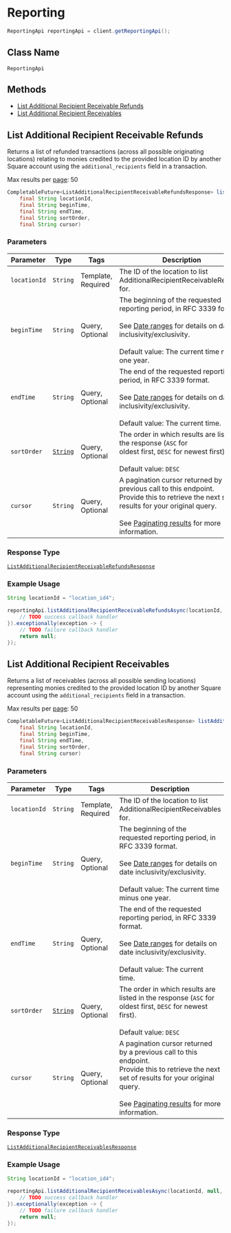 # Reporting

```java
ReportingApi reportingApi = client.getReportingApi();
```

## Class Name

`ReportingApi`

## Methods

* [List Additional Recipient Receivable Refunds](/doc/reporting.md#list-additional-recipient-receivable-refunds)
* [List Additional Recipient Receivables](/doc/reporting.md#list-additional-recipient-receivables)

## List Additional Recipient Receivable Refunds

Returns a list of refunded transactions (across all possible originating locations) relating to monies
credited to the provided location ID by another Square account using the `additional_recipients` field in a transaction.

Max results per [page](#paginatingresults): 50

```java
CompletableFuture<ListAdditionalRecipientReceivableRefundsResponse> listAdditionalRecipientReceivableRefundsAsync(
    final String locationId,
    final String beginTime,
    final String endTime,
    final String sortOrder,
    final String cursor)
```

### Parameters

| Parameter | Type | Tags | Description |
|  --- | --- | --- | --- |
| `locationId` | `String` | Template, Required | The ID of the location to list AdditionalRecipientReceivableRefunds for. |
| `beginTime` | `String` | Query, Optional | The beginning of the requested reporting period, in RFC 3339 format.<br><br>See [Date ranges](#dateranges) for details on date inclusivity/exclusivity.<br><br>Default value: The current time minus one year. |
| `endTime` | `String` | Query, Optional | The end of the requested reporting period, in RFC 3339 format.<br><br>See [Date ranges](#dateranges) for details on date inclusivity/exclusivity.<br><br>Default value: The current time. |
| `sortOrder` | [`String`](/doc/models/sort-order.md) | Query, Optional | The order in which results are listed in the response (`ASC` for<br>oldest first, `DESC` for newest first).<br><br>Default value: `DESC` |
| `cursor` | `String` | Query, Optional | A pagination cursor returned by a previous call to this endpoint.<br>Provide this to retrieve the next set of results for your original query.<br><br>See [Paginating results](#paginatingresults) for more information. |

### Response Type

[`ListAdditionalRecipientReceivableRefundsResponse`](/doc/models/list-additional-recipient-receivable-refunds-response.md)

### Example Usage

```java
String locationId = "location_id4";

reportingApi.listAdditionalRecipientReceivableRefundsAsync(locationId, null, null, null, null).thenAccept(result -> {
    // TODO success callback handler
}).exceptionally(exception -> {
    // TODO failure callback handler
    return null;
});
```

## List Additional Recipient Receivables

Returns a list of receivables (across all possible sending locations) representing monies credited
to the provided location ID by another Square account using the `additional_recipients` field in a transaction.

Max results per [page](#paginatingresults): 50

```java
CompletableFuture<ListAdditionalRecipientReceivablesResponse> listAdditionalRecipientReceivablesAsync(
    final String locationId,
    final String beginTime,
    final String endTime,
    final String sortOrder,
    final String cursor)
```

### Parameters

| Parameter | Type | Tags | Description |
|  --- | --- | --- | --- |
| `locationId` | `String` | Template, Required | The ID of the location to list AdditionalRecipientReceivables for. |
| `beginTime` | `String` | Query, Optional | The beginning of the requested reporting period, in RFC 3339 format.<br><br>See [Date ranges](#dateranges) for details on date inclusivity/exclusivity.<br><br>Default value: The current time minus one year. |
| `endTime` | `String` | Query, Optional | The end of the requested reporting period, in RFC 3339 format.<br><br>See [Date ranges](#dateranges) for details on date inclusivity/exclusivity.<br><br>Default value: The current time. |
| `sortOrder` | [`String`](/doc/models/sort-order.md) | Query, Optional | The order in which results are listed in the response (`ASC` for<br>oldest first, `DESC` for newest first).<br><br>Default value: `DESC` |
| `cursor` | `String` | Query, Optional | A pagination cursor returned by a previous call to this endpoint.<br>Provide this to retrieve the next set of results for your original query.<br><br>See [Paginating results](#paginatingresults) for more information. |

### Response Type

[`ListAdditionalRecipientReceivablesResponse`](/doc/models/list-additional-recipient-receivables-response.md)

### Example Usage

```java
String locationId = "location_id4";

reportingApi.listAdditionalRecipientReceivablesAsync(locationId, null, null, null, null).thenAccept(result -> {
    // TODO success callback handler
}).exceptionally(exception -> {
    // TODO failure callback handler
    return null;
});
```


